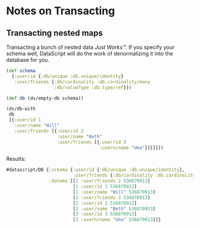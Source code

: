 # Notes on Transacting

## Transacting nested maps

Transacting a bunch of nested data _Just Works™️_. If you specify your schema well,
DataScript will do the work of denormalizing it into the database for you.


```clojure
(def schema
  {:user/id {:db/unique :db.unique/identity}
   :user/friends {:db/cardinality :db.cardinality/many
                  :db/valueType :db.type/ref}})

(def db (ds/empty-db schema))

(ds/db-with
 db
 [{:user/id 1
   :user/name "Will"
   :user/friends [{:user/id 2
                   :user/name "Beth"
                   :user/friends [{:user/id 3
                                   :usern/name "Uma"}]}]}])
```

Results:
```clojure
#datascript/DB {:schema {:user/id {:db/unique :db.unique/identity},
                         :user/friends {:db/cardinality :db.cardinality/many, :db/valueType :db.type/ref}},
                :datoms [[1 :user/friends 2 536870913]
                         [1 :user/id 1 536870913]
                         [1 :user/name "Will" 536870913]
                         [2 :user/friends 3 536870913]
                         [2 :user/id 2 536870913]
                         [2 :user/name "Beth" 536870913]
                         [3 :user/id 3 536870913]
                         [3 :usern/name "Uma" 536870913]]}
```






